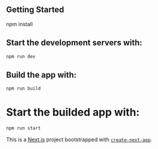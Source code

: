 ## Getting Started

npm install

## Start the development servers with:

```bash
npm run dev
```

## Build the app with:

```bash
npm run build
```

# Start the builded app with:

```bash
npm run start
```

This is a [Next.js](https://nextjs.org/) project bootstrapped with [`create-next-app`](https://github.com/vercel/next.js/tree/canary/packages/create-next-app).
